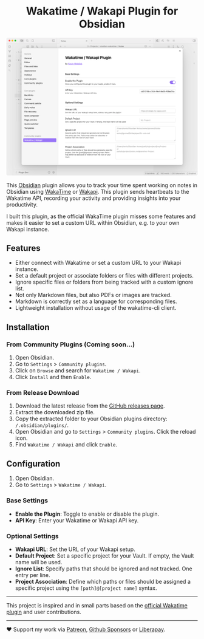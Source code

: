 <h1 align="center">Wakatime / Wakapi Plugin for Obsidian</h1>

<p align="center">
  <picture>
    <source media="(prefers-color-scheme: dark)" srcset="preview_dark.png">
    <img src="preview_light.png" alt="Screenshot of the Wakatime / Wakapi plugin in Obsidian">
  </picture>
</p>

This [Obsidian](https://obsidian.md) plugin allows you to track your time spent working on notes in Obsidian using [WakaTime](https://wakatime.com/) or [Wakapi](https://wakapi.dev/). This plugin sends heartbeats to the Wakatime API, recording your activity and providing insights into your productivity.

I built this plugin, as the official WakaTime plugin misses some features and makes it easier to set a custom URL within Obsidian, e.g. to your own Wakapi instance.


## Features

- Either connect with Wakatime or set a custom URL to your Wakapi instance.
- Set a default project or associate folders or files with different projects.
- Ignore specific files or folders from being tracked with a custom ignore list.
- Not only Markdown files, but also PDFs or images are tracked.
- Markdown is correctly set as a language for corresponding files.
- Lightweight installation without usage of the wakatime-cli client.


## Installation

### From Community Plugins (Coming soon...)
1. Open Obsidian.
2. Go to `Settings` > `Community plugins`.
3. Click on `Browse` and search for `Wakatime / Wakapi`.
4. Click `Install` and then `Enable`.

### From Release Download
1. Download the latest release from the [GitHub releases page](https://github.com/kovah/obsidian-wakatime/releases).
2. Extract the downloaded zip file.
3. Copy the extracted folder to your Obsidian plugins directory: `/.obsidian/plugins/`.
4. Open Obsidian and go to `Settings` > `Community plugins`. Click the reload icon.
5. Find `Wakatime / Wakapi` and click `Enable`.


## Configuration
1. Open Obsidian.
2. Go to `Settings` > `Wakatime / Wakapi`.

### Base Settings
- **Enable the Plugin**: Toggle to enable or disable the plugin.
- **API Key**: Enter your Wakatime or Wakapi API key. 

### Optional Settings
- **Wakapi URL**: Set the URL of your Wakapi setup.
- **Default Project**: Set a specific project for your Vault. If empty, the Vault name will be used.
- **Ignore List**: Specify paths that should be ignored and not tracked. One entry per line.
- **Project Association**: Define which paths or files should be assigned a specific project using the `[path]@[project name]` syntax.

---

This project is inspired and in small parts based on the [official Wakatime plugin](https://github.com/wakatime/obsidian-wakatime) and user contributions.

---

❤️ Support my work via [Patreon](https://www.patreon.com/Kovah), [Github Sponsors](https://github.com/sponsors/Kovah) or [Liberapay](https://liberapay.com/kovah/).
